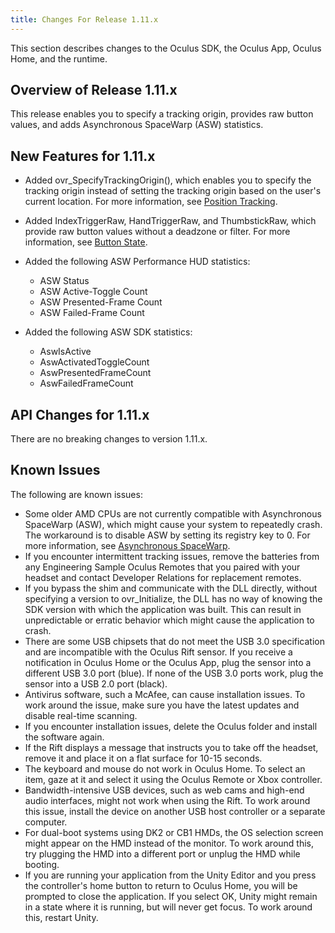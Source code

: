 ```yaml
---
title: Changes For Release 1.11.x
---
```

This section describes changes to the Oculus SDK, the Oculus App, Oculus Home, and the runtime.

## Overview of Release 1.11.x

This release enables you to specify a tracking origin, provides raw button values, and adds Asynchronous SpaceWarp (ASW) statistics.

## New Features for 1.11.x

* Added ovr\_SpecifyTrackingOrigin(), which enables you to specify the tracking origin instead of setting the tracking origin based on the user's current location. For more information, see [Position Tracking](/documentation/pcsdk/latest/concepts/dg-sensor/#dg_sensor_position_tracking "The frustum is defined by the horizontal and vertical FOV, and the distance to the front and back frustum planes.").
* Added IndexTriggerRaw, HandTriggerRaw, and ThumbstickRaw, which provide raw button values without a deadzone or filter. For more information, see [Button State](/documentation/pcsdk/latest/concepts/dg-input-touch-buttons/ "The input button state is reported based on the HID interrupts arriving to the computer and can be polled by calling ovr_GetInputState.").
* Added the following ASW Performance HUD statistics:


	+ ASW Status
	+ ASW Active-Toggle Count
	+ ASW Presented-Frame Count
	+ ASW Failed-Frame Count
	
* Added the following ASW SDK statistics:


	+ AswIsActive
	+ AswActivatedToggleCount
	+ AswPresentedFrameCount
	+ AswFailedFrameCount
	
## API Changes for 1.11.x

There are no breaking changes to version 1.11.x. 

## Known Issues

The following are known issues:

* Some older AMD CPUs are not currently compatible with Asynchronous SpaceWarp (ASW), which might cause your system to repeatedly crash. The workaround is to disable ASW by setting its registry key to 0. For more information, see [Asynchronous SpaceWarp](/documentation/pcsdk/latest/concepts/asynchronous-spacewarp/ "Asynchronous Spacewarp (ASW) is a frame-rate smoothing technique that almost halves the CPU/GPU time required to produce nearly the same output from the same content.").
* If you encounter intermittent tracking issues, remove the batteries from any Engineering Sample Oculus Remotes that you paired with your headset and contact Developer Relations for replacement remotes.
* If you bypass the shim and communicate with the DLL directly, without specifying a version to ovr\_Initialize, the DLL has no way of knowing the SDK version with which the application was built. This can result in unpredictable or erratic behavior which might cause the application to crash.
* There are some USB chipsets that do not meet the USB 3.0 specification and are incompatible with the Oculus Rift sensor. If you receive a notification in Oculus Home or the Oculus App, plug the sensor into a different USB 3.0 port (blue). If none of the USB 3.0 ports work, plug the sensor into a USB 2.0 port (black). 
* Antivirus software, such a McAfee, can cause installation issues. To work around the issue, make sure you have the latest updates and disable real-time scanning.
* If you encounter installation issues, delete the Oculus folder and install the software again.
* If the Rift displays a message that instructs you to take off the headset, remove it and place it on a flat surface for 10-15 seconds.
* The keyboard and mouse do not work in Oculus Home. To select an item, gaze at it and select it using the Oculus Remote or Xbox controller.
* Bandwidth-intensive USB devices, such as web cams and high-end audio interfaces, might not work when using the Rift. To work around this issue, install the device on another USB host controller or a separate computer.
* For dual-boot systems using DK2 or CB1 HMDs, the OS selection screen might appear on the HMD instead of the monitor. To work around this, try plugging the HMD into a different port or unplug the HMD while booting.
* If you are running your application from the Unity Editor and you press the controller's home button to return to Oculus Home, you will be prompted to close the application. If you select OK, Unity might remain in a state where it is running, but will never get focus. To work around this, restart Unity.
